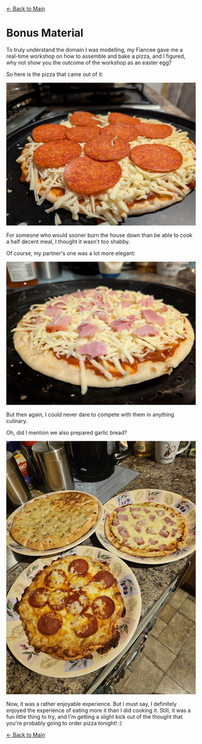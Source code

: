 [<- Back to Main](../README.md)

# Bonus Material

To truly understand the domain I was modelling, my Fiancee gave me a real-time workshop on how to assemble and bake a pizza, and I figured, why not show you the outcome of the workshop as an easter egg?

So here is the pizza that came out of it:

![](./Pictures/pizza1.jpg)

For someone who would sooner burn the house down than be able to cook a half decent meal, I thought it wasn't too shabby.

Of course, my partner's one was a lot more elegant:

![](./Pictures/pizza2.jpg)

But then again, I could never dare to compete with them in anything culinary.

Oh, did I mention we also prepared garlic bread?

![](./Pictures/pizzas.jpg)

Now, it was a rather enjoyable experience. But I must say, I definitely enjoyed the experience of eating more it than I did cooking it. Still, it was a fun little thing to try, and I'm getting a slight kick out of the thought that you're probably going to order pizza tonight! :)

[<- Back to Main](../README.md)
